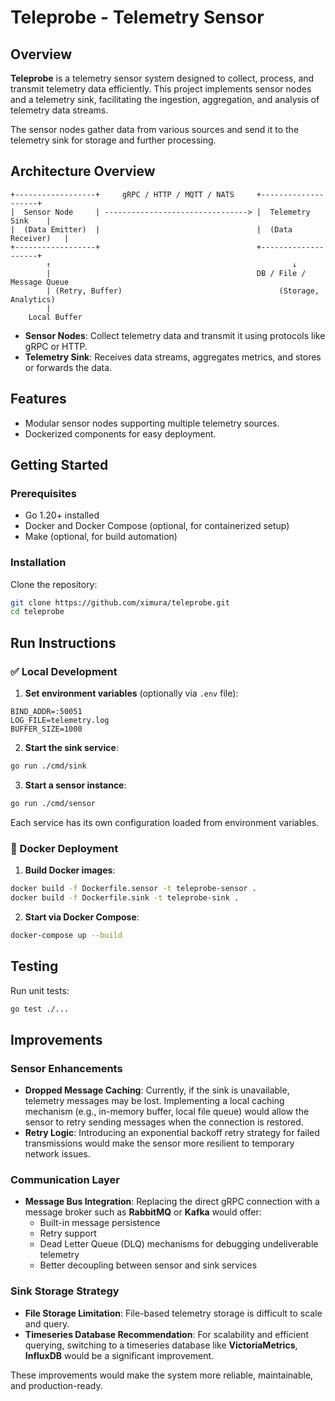 # Teleprobe - Telemetry Sensor

## Overview

**Teleprobe** is a telemetry sensor system designed to collect, process, and transmit telemetry data efficiently. This project implements sensor nodes and a telemetry sink, facilitating the ingestion, aggregation, and analysis of telemetry data streams.

The sensor nodes gather data from various sources and send it to the telemetry sink for storage and further processing.

## Architecture Overview

```text
+------------------+     gRPC / HTTP / MQTT / NATS     +--------------------+
|  Sensor Node     | --------------------------------> |  Telemetry Sink    |
|  (Data Emitter)  |                                   |  (Data Receiver)   |
+------------------+                                   +--------------------+
        ↑                                                      ↓
        |                                              DB / File / Message Queue
        | (Retry, Buffer)                                   (Storage, Analytics)
        |
    Local Buffer
```

- **Sensor Nodes**: Collect telemetry data and transmit it using protocols like gRPC or HTTP.
- **Telemetry Sink**: Receives data streams, aggregates metrics, and stores or forwards the data.

## Features

- Modular sensor nodes supporting multiple telemetry sources.
- Dockerized components for easy deployment.

## Getting Started

### Prerequisites

- Go 1.20+ installed
- Docker and Docker Compose (optional, for containerized setup)
- Make (optional, for build automation)

### Installation

Clone the repository:

```bash
git clone https://github.com/ximura/teleprobe.git
cd teleprobe
```

## Run Instructions

### ✅ Local Development

1. **Set environment variables** (optionally via `.env` file):

```env
BIND_ADDR=:50051
LOG_FILE=telemetry.log
BUFFER_SIZE=1000
```

2. **Start the sink service**:

```bash
go run ./cmd/sink
```

3. **Start a sensor instance**:

```bash
go run ./cmd/sensor
```

Each service has its own configuration loaded from environment variables.

### 🐳 Docker Deployment

1. **Build Docker images**:

```bash
docker build -f Dockerfile.sensor -t teleprobe-sensor .
docker build -f Dockerfile.sink -t teleprobe-sink .
```

2. **Start via Docker Compose**:

```bash
docker-compose up --build
```

## Testing

Run unit tests:

```bash
go test ./...
```

## Improvements

### Sensor Enhancements

- **Dropped Message Caching**: Currently, if the sink is unavailable, telemetry messages may be lost. Implementing a local caching mechanism (e.g., in-memory buffer, local file queue) would allow the sensor to retry sending messages when the connection is restored.
- **Retry Logic**: Introducing an exponential backoff retry strategy for failed transmissions would make the sensor more resilient to temporary network issues.

### Communication Layer

- **Message Bus Integration**: Replacing the direct gRPC connection with a message broker such as **RabbitMQ** or **Kafka** would offer:
  - Built-in message persistence
  - Retry support
  - Dead Letter Queue (DLQ) mechanisms for debugging undeliverable telemetry
  - Better decoupling between sensor and sink services

### Sink Storage Strategy

- **File Storage Limitation**: File-based telemetry storage is difficult to scale and query.
- **Timeseries Database Recommendation**: For scalability and efficient querying, switching to a timeseries database like **VictoriaMetrics**, **InfluxDB** would be a significant improvement.

These improvements would make the system more reliable, maintainable, and production-ready.
